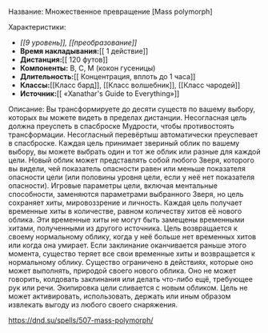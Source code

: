 Название: Множественное превращение \[Mass polymorph] 

Характеристики:
- *[[9 уровень]], [[преобразование]]*
- **Время накладывания:**[[ 1 действие]]
- **Дистанция:**[[ 120 футов]]
- **Компоненты:** В, С, М (кокон гусеницы)
- **Длительность:**[[ Концентрация, вплоть до 1 часа]]
- **Классы:**[[Класс  бард]], [[Класс волшебник]], [[Класс чародей]]
- **Источник:**[[ «Xanathar's Guide to Everything»]]

Описание:
Вы трансформируете до десяти существ по вашему выбору, которых вы можете видеть в пределах дистанции. Несогласная цель должна преуспеть в спасброске Мудрости, чтобы противостоять трансформации. Несогласный перевёртыш автоматически преуспевает в спасброске.
Каждая цель принимает звериный облик по вашему выбору, вы можете выбрать один и тот же облик или разные для каждой цели. Новый облик может представлять собой любого Зверя, которого вы видели, чей показатель опасности равен или меньше показателя опасности цели (или половины уровня цели, если у неё нет показателя опасности). Игровые параметры цели, включая ментальные способности, заменяются параметрами выбранного Зверя, но цель сохраняет хиты, мировоззрение и личность.
Каждая цель получает временные хиты в количестве, равном количеству хитов её нового облика. Эти временные хиты не могут быть замещены временными хитами, полученными из другого источника. Цель возвращается к своему нормальному облику, когда у неё больше нет временных хитов или когда она умирает. Если заклинание оканчивается раньше этого момента, существо теряет все свои временные хиты и возвращается к нормальному облику.
Существо ограничено в действиях, которые оно может выполнять, природой своего нового облика. Оно не может говорить, колдовать заклинания или делать что-либо ещё, требующее рук или речи.
Экипировка цели сливается с новым обликом. Цель не может активировать, использовать, держать или иным образом извлекать выгоду из любого своего снаряжения.

https://dnd.su/spells/507-mass-polymorph/